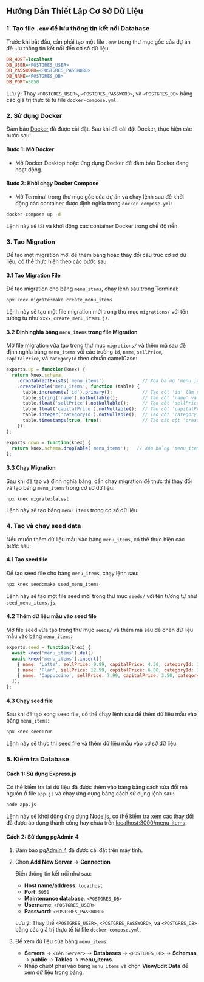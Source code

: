 ## Hướng Dẫn Thiết Lập Cơ Sở Dữ Liệu

### 1. Tạo file `.env` để lưu thông tin kết nối Database

Trước khi bắt đầu, cần phải tạo một file `.env` trong thư mục gốc của dự án để lưu thông tin kết nối đến cơ sở dữ liệu.

```ini
DB_HOST=localhost
DB_USER=<POSTGRES_USER>
DB_PASSWORD=<POSTGRES_PASSWORD>
DB_NAME=<POSTGRES_DB>
DB_PORT=5050
```

Lưu ý: Thay `<POSTGRES_USER>`, `<POSTGRES_PASSWORD>`, và `<POSTGRES_DB>` bằng các giá trị thực tế từ file `docker-compose.yml`.

### 2. Sử dụng Docker

Đảm bảo [Docker](https://docs.docker.com/desktop/setup/install/windows-install/) đã được cài đặt. Sau khi đã cài đặt Docker, thực hiện các bước sau:

#### Bước 1: Mở Docker
- Mở Docker Desktop hoặc ứng dụng Docker để đảm bảo Docker đang hoạt động.

#### Bước 2: Khởi chạy Docker Compose
- Mở Terminal trong thư mục gốc của dự án và chạy lệnh sau để khởi động các container được định nghĩa trong `docker-compose.yml`:

```bash
docker-compose up -d
```

Lệnh này sẽ tải và khởi động các container Docker trong chế độ nền.

### 3. Tạo Migration

Để tạo một migration mới để thêm bảng hoặc thay đổi cấu trúc cơ sở dữ liệu, có thể thực hiện theo các bước sau.

#### 3.1 Tạo Migration File

Để tạo migration cho bảng `menu_items`, chạy lệnh sau trong Terminal:

```bash
npx knex migrate:make create_menu_items
```

Lệnh này sẽ tạo một file migration mới trong thư mục `migrations/` với tên tương tự như `xxxx_create_menu_items.js`.

#### 3.2 Định nghĩa bảng `menu_items` trong file Migration

Mở file migration vừa tạo trong thư mục `migrations/` và thêm mã sau để định nghĩa bảng `menu_items` với các trường `id`, `name`, `sellPrice`, `capitalPrice`, và `categoryId` theo chuẩn camelCase:

```js
exports.up = function(knex) {
  return knex.schema
    .dropTableIfExists('menu_items')              // Xóa bảng 'menu_items' nếu tồn tại
    .createTable('menu_items', function (table) {
      table.increments('id').primary();           // Tạo cột 'id' làm primary key
      table.string('name').notNullable();         // Tạo cột 'name' và không cho phép giá trị null
      table.float('sellPrice').notNullable();     // Tạo cột 'sellPrice' và không cho phép giá trị null
      table.float('capitalPrice').notNullable();  // Tạo cột 'capitalPrice' và không cho phép giá trị null
      table.integer('categoryId').notNullable();  // Tạo cột 'categoryId' và không cho phép giá trị null
      table.timestamps(true, true);               // Tạo các cột 'created_at' và 'updated_at'
    });
};

exports.down = function(knex) {
  return knex.schema.dropTable('menu_items');   // Xóa bảng 'menu_items' nếu rollback
};
```

#### 3.3 Chạy Migration

Sau khi đã tạo và định nghĩa bảng, cần chạy migration để thực thi thay đổi và tạo bảng `menu_items` trong cơ sở dữ liệu:

```bash
npx knex migrate:latest
```

Lệnh này sẽ tạo bảng `menu_items` trong cơ sở dữ liệu.

### 4. Tạo và chạy seed data

Nếu muốn thêm dữ liệu mẫu vào bảng `menu_items`, có thể thực hiện các bước sau:

#### 4.1 Tạo seed file

Để tạo seed file cho bảng `menu_items`, chạy lệnh sau:

```bash
npx knex seed:make seed_menu_items
```

Lệnh này sẽ tạo một file seed mới trong thư mục `seeds/` với tên tương tự như `seed_menu_items.js`.

#### 4.2 Thêm dữ liệu mẫu vào seed file

Mở file seed vừa tạo trong thư mục `seeds/` và thêm mã sau để chèn dữ liệu mẫu vào bảng `menu_items`:

```js
exports.seed = function(knex) {
  await knex('menu_items').del()
  await knex('menu_items').insert([
    { name: 'Latte', sellPrice: 9.99, capitalPrice: 4.50, categoryId: 1 },
    { name: 'Flan', sellPrice: 12.99, capitalPrice: 6.00, categoryId: 2 },
    { name: 'Cappuccino', sellPrice: 7.99, capitalPrice: 3.50, categoryId: 1 },
  ]);
};
```

#### 4.3 Chạy seed file

Sau khi đã tạo xong seed file, có thể chạy lệnh sau để thêm dữ liệu mẫu vào bảng `menu_items`:

```bash
npx knex seed:run
```

Lệnh này sẽ thực thi seed file và thêm dữ liệu mẫu vào cơ sở dữ liệu.



### 5. Kiểm tra Database

#### Cách 1: Sử dụng Express.js

Có thể kiểm tra lại dữ liệu đã được thêm vào bảng bằng cách sửa đổi mã nguồn ở file `app.js` và chạy ứng dụng bằng cách sử dụng lệnh sau:

```bash
node app.js
```

Lệnh này sẽ khởi động ứng dụng Node.js, có thể kiểm tra xem các thay đổi đã được áp dụng thành công hay chưa trên [localhost:3000/menu_items](localhost:3000/menu_items).

#### Cách 2: Sử dụng pgAdmin 4

1. Đảm bảo [pgAdmin 4](https://www.postgresql.org/download/windows/) đã được cài đặt trên máy tính.

2. Chọn **Add New Server** -> **Connection**

   Điền thông tin kết nối như sau:
    - **Host name/address**: `localhost`
    - **Port**: `5050`
    - **Maintenance database**: `<POSTGRES_DB>`
    - **Username**: `<POSTGRES_USER>`
    - **Password**: `<POSTGRES_PASSWORD>`

    Lưu ý: Thay thế `<POSTGRES_USER>`, `<POSTGRES_PASSWORD>`, và `<POSTGRES_DB>` bằng các giá trị thực tế từ file `docker-compose.yml`.

4. Để xem dữ liệu của bảng `menu_items`:
    - **Servers** -> `<Tên Server>` -> **Databases** -> `<POSTGRES_DB>` -> **Schemas** -> **public** -> **Tables** -> **menu_items**.
    - Nhấp chuột phải vào bảng `menu_items` và chọn **View/Edit Data** để xem dữ liệu trong bảng.
